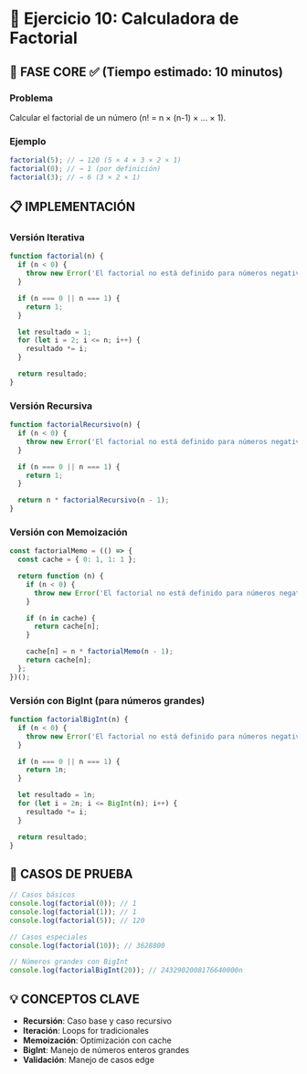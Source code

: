 # 🧩 Ejercicio 10: Calculadora de Factorial

## 🎯 FASE CORE ✅ (Tiempo estimado: 10 minutos)

### **Problema**

Calcular el factorial de un número (n! = n × (n-1) × ... × 1).

### **Ejemplo**

```javascript
factorial(5); // → 120 (5 × 4 × 3 × 2 × 1)
factorial(0); // → 1 (por definición)
factorial(3); // → 6 (3 × 2 × 1)
```

## 📋 IMPLEMENTACIÓN

### **Versión Iterativa**

```javascript
function factorial(n) {
  if (n < 0) {
    throw new Error('El factorial no está definido para números negativos');
  }

  if (n === 0 || n === 1) {
    return 1;
  }

  let resultado = 1;
  for (let i = 2; i <= n; i++) {
    resultado *= i;
  }

  return resultado;
}
```

### **Versión Recursiva**

```javascript
function factorialRecursivo(n) {
  if (n < 0) {
    throw new Error('El factorial no está definido para números negativos');
  }

  if (n === 0 || n === 1) {
    return 1;
  }

  return n * factorialRecursivo(n - 1);
}
```

### **Versión con Memoización**

```javascript
const factorialMemo = (() => {
  const cache = { 0: 1, 1: 1 };

  return function (n) {
    if (n < 0) {
      throw new Error('El factorial no está definido para números negativos');
    }

    if (n in cache) {
      return cache[n];
    }

    cache[n] = n * factorialMemo(n - 1);
    return cache[n];
  };
})();
```

### **Versión con BigInt (para números grandes)**

```javascript
function factorialBigInt(n) {
  if (n < 0) {
    throw new Error('El factorial no está definido para números negativos');
  }

  if (n === 0 || n === 1) {
    return 1n;
  }

  let resultado = 1n;
  for (let i = 2n; i <= BigInt(n); i++) {
    resultado *= i;
  }

  return resultado;
}
```

## 🧪 CASOS DE PRUEBA

```javascript
// Casos básicos
console.log(factorial(0)); // 1
console.log(factorial(1)); // 1
console.log(factorial(5)); // 120

// Casos especiales
console.log(factorial(10)); // 3628800

// Números grandes con BigInt
console.log(factorialBigInt(20)); // 2432902008176640000n
```

## 💡 CONCEPTOS CLAVE

- **Recursión**: Caso base y caso recursivo
- **Iteración**: Loops for tradicionales
- **Memoización**: Optimización con cache
- **BigInt**: Manejo de números enteros grandes
- **Validación**: Manejo de casos edge
